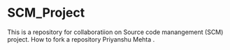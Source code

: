 # SCM_Project
This is a repository for collaboratiion on Source code manangement (SCM) project. How to fork a repository Priyanshu Mehta .
